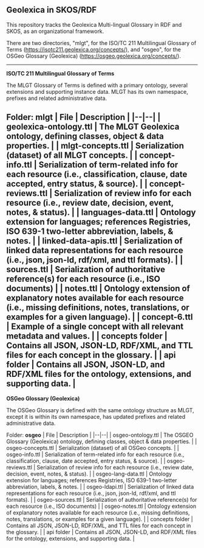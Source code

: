 
## Geolexica in SKOS/RDF

This repository tracks the Geolexica Multi-lingual Glossary in RDF and SKOS, as an organizational framework. 

There are two directories, "mlgt", for the ISO/TC 211 Multilingual Glossary of Terms (https://isotc211.geolexica.org/concepts/), and "osgeo", for the OSGeo Glossary (Geolexica) (https://osgeo.geolexica.org/concepts/). 

----------
**ISO/TC 211 Multilingual Glossary of Terms**

The MLGT Glossary of Terms is defined with a primary ontology, several extensions and supporting instance data. MLGT has its own namespace, prefixes and related administrative data. 

Folder: **mlgt**
| File | Description |
|--|--|
| geolexica-ontology.ttl | The MLGT Geolexica ontology, defining classes, object & data properties. |
| mlgt-concepts.ttl | Serialization (dataset) of all MLGT concepts. |
| concept-info.ttl | Serialization of term-related info for each resource (i.e., classification, clause, date accepted, entry status, & source). |
| concept-reviews.ttl | Serialization of review info for each resource (i.e., review date, decision, event, notes, & status). |
| languages-data.ttl | Ontology extension for languages; references Registries, ISO 639-1 two-letter abbreviation, labels, & notes. |
| linked-data-apis.ttl | Serialization of linked data representations for each resource (i.e., json, json-ld, rdf/xml, and ttl formats). |
| sources.ttl | Serialization of authoritative reference(s) for each resource (i.e., ISO documents) |
| notes.ttl | Ontology extension of explanatory notes available for each resource (i.e., missing definitions, notes, translations, or examples for a given language). |
| concept-6.ttl | Example of a single concept with all relevant metadata and values. |
| concepts folder | Contains all JSON, JSON-LD, RDF/XML, and TTL files for each concept in the glossary. |
| api folder | Contains all JSON, JSON-LD, and RDF/XML files for the ontology, extensions, and supporting data. |
----------
**OSGeo Glossary (Geolexica)**


The OSGeo Glossary is defined with the same ontology structure as MLGT, except it is within its own namespace, has updated prefixes and related administrative data.

Folder: **osgeo**
| File | Description |
|--|--|
| osgeo-ontology.ttl | The OSGEO Glossary (Geolexica) ontology, defining classes, object & data properties. |
| osgeo-concepts.ttl | Serialization (dataset) of all OSGeo concepts. |
| osgeo-info.ttl | Serialization of term-related info for each resource (i.e., classification, clause, date accepted, entry status, & source). |
| osgeo-reviews.ttl | Serialization of review info for each resource (i.e., review date, decision, event, notes, & status). |
| osgeo-lang-data.ttl | Ontology extension for languages; references Registries, ISO 639-1 two-letter abbreviation, labels, & notes. |
| osgeo-ldapi.ttl | Serialization of linked data representations for each resource (i.e., json, json-ld, rdf/xml, and ttl formats). |
| osgeo-sources.ttl | Serialization of authoritative reference(s) for each resource (i.e., ISO documents) |
| osgeo-notes.ttl | Ontology extension of explanatory notes available for each resource (i.e., missing definitions, notes, translations, or examples for a given language).  |
| concepts folder | Contains all JSON, JSON-LD, RDF/XML, and TTL files for each concept in the glossary. |
| api folder | Contains all JSON, JSON-LD, and RDF/XML files for the ontology, extensions, and supporting data. |